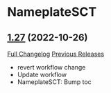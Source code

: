 # NameplateSCT

## [1.27](https://github.com/Justw8/NameplateSCT/tree/1.27) (2022-10-26)
[Full Changelog](https://github.com/Justw8/NameplateSCT/compare/1.26...1.27) [Previous Releases](https://github.com/Justw8/NameplateSCT/releases)

- revert workflow change  
- Update workflow  
- NameplateSCT: Bump toc  
